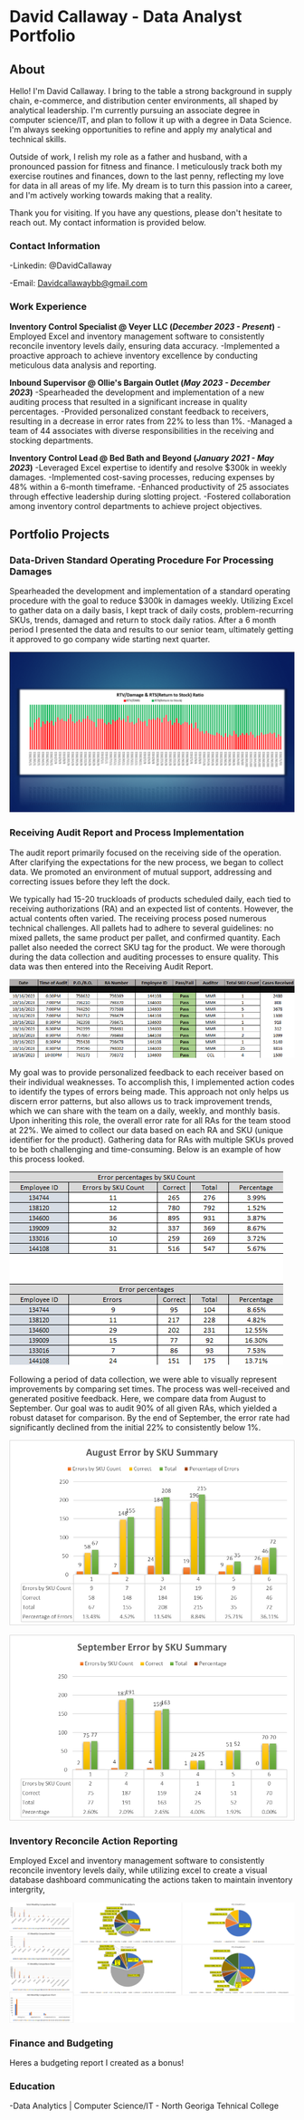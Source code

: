 # David Callaway - Data Analyst Portfolio

## About

Hello! I'm David Callaway. I bring to the table a strong background in supply chain, e-commerce, and distribution center environments, all shaped by analytical leadership. I'm currently pursuing an associate degree in computer science/IT, and plan to follow it up with a degree in Data Science. I'm always seeking opportunities to refine and apply my analytical and technical skills.

Outside of work, I relish my role as a father and husband, with a pronounced passion for fitness and finance. I meticulously track both my exercise routines and finances, down to the last penny, reflecting my love for data in all areas of my life. My dream is to turn this passion into a career, and I'm actively working towards making that a reality.

Thank you for visiting. If you have any questions, please don't hesitate to reach out. My contact information is provided below.

### Contact Information
-Linkedin: @DavidCallaway

-Email: Davidcallawaybb@gmail.com

### Work Experience
**Inventory Control Specialist @ Veyer LLC (_December 2023 - Present_)**
-Employed Excel and inventory management software to consistently reconcile inventory levels daily, ensuring data accuracy.
-Implemented a proactive approach to achieve inventory excellence by conducting meticulous data analysis and reporting.

**Inbound Supervisor @ Ollie's Bargain Outlet (_May 2023 - December 2023_)**
-Spearheaded the development and implementation of a new auditing process that resulted in a significant increase in quality percentages.
-Provided personalized constant feedback to receivers, resulting in a decrease in error rates from 22% to less than 1%.
-Managed a team of 44 associates with diverse responsibilities in the receiving and stocking departments.

**Inventory Control Lead @ Bed Bath and Beyond (_January 2021 - May 2023_)**
-Leveraged Excel expertise to identify and resolve $300k in weekly damages.
-Implemented cost-saving processes, reducing expenses by 48% within a 6-month timeframe.
-Enhanced productivity of 25 associates through effective leadership during slotting project.
-Fostered collaboration among inventory control departments to achieve project objectives.

## Portfolio Projects
### Data-Driven Standard Operating Procedure For Processing Damages

Spearheaded the development and implementation of a standard operating procedure with the goal to reduce $300k in damages weekly. Utilizing Excel to gather data on a daily basis, I kept track of daily costs, problem-recurring SKUs, trends, damaged and return to stock daily ratios. After a 6 month period I presented the data and results to our senior team, ultimately getting it approved to go company wide starting next quarter.

![Damage & Return to Stock Ration](Files/dmgrtsratio.png)


### Receiving Audit Report and Process Implementation

The audit report primarily focused on the receiving side of the operation. After clarifying the expectations for the new process, we began to collect data. We promoted an environment of mutual support, addressing and correcting issues before they left the dock.

We typically had 15-20 truckloads of products scheduled daily, each tied to receiving authorizations (RA) and an expected list of contents. However, the actual contents often varied. The receiving process posed numerous technical challenges. All pallets had to adhere to several guidelines: no mixed pallets, the same product per pallet, and confirmed quantity. Each pallet also needed the correct SKU tag for the product. We were thorough during the data collection and auditing processes to ensure quality. This data was then entered into the Receiving Audit Report.

![General Data Entry](Files/rcvv.png)

My goal was to provide personalized feedback to each receiver based on their individual weaknesses. To accomplish this, I implemented action codes to identify the types of errors being made. This approach not only helps us discern error patterns, but also allows us to track improvement trends, which we can share with the team on a daily, weekly, and monthly basis. Upon inheriting this role, the overall error rate for all RAs for the team stood at 22%. We aimed to collect our data based on each RA and SKU (unique identifier for the product). Gathering data for RAs with multiple SKUs proved to be both challenging and time-consuming. Below is an example of how this process looked.

![Errors BY SKU Quantity](Files/rcv2.png)

Following a period of data collection, we were able to visually represent improvements by comparing set times. The process was well-received and generated positive feedback. Here, we compare data from August to September. Our goal was to audit 90% of all given RAs, which yielded a robust dataset for comparison. By the end of September, the error rate had significantly declined from the initial 22% to consistently below 1%.

![August Summary](Files/rcv4.png)

![September Summary](Files/rcv3.png) 


### Inventory Reconcile Action Reporting 

Employed Excel and inventory management software to consistently reconcile inventory levels daily, while utilizing excel to create a visual database dashboard communicating the actions taken to maintain inventory intergrity,

![Data Dashboard](Files/pi80.png)


### Finance and Budgeting 

Heres a budgeting report I created as a bonus!


### Education
-Data Analytics | Computer Science/IT - North Georiga Tehnical College
